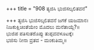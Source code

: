 +++
title = "908 ತ್ಯಜಿಸಿ ಭುಜಿಸಲ್ಕಲಿತವನೆ"

+++
ತ್ಯಜಿಸಿ ಭುಜಿಸಲ್ಕಲಿತವನೆ ಜಗಕೆ ಯಜಮಾನ।  
ನಿಜಕುಕ್ಷಿಚಿಂತೆಯೇಂ ಮೊದಲು ಮನೆತಾಯ್ಗೆ?॥  
ಭುಜಿಪ ಪತಿಸುತರೊಪ್ಪು ತುಪ್ಪವವಳೂಟಕ್ಕೆ।  
ಭಜಿಸು ನೀನಾ ವ್ರತವ - ಮಂಕುತಿಮ್ಮ॥  
